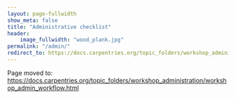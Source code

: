 ```yaml
---
layout: page-fullwidth
show_meta: false
title: "Administrative checklist"
header:
    image_fullwidth: "wood_plank.jpg"
permalink: "/admin/"
redirect_to: https://docs.carpentries.org/topic_folders/workshop_administration/workshop_admin_workflow.html
---
```


Page moved to: <https://docs.carpentries.org/topic_folders/workshop_administration/workshop_admin_workflow.html>
